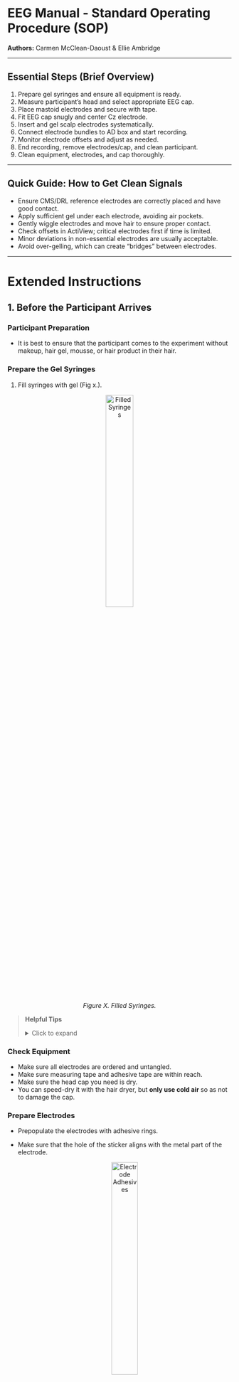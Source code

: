 # EEG Manual - Standard Operating Procedure (SOP)
**Authors:** Carmen McClean-Daoust & Ellie Ambridge

---

## Essential Steps (Brief Overview)

1. Prepare gel syringes and ensure all equipment is ready.  
2. Measure participant’s head and select appropriate EEG cap.  
3. Place mastoid electrodes and secure with tape.  
4. Fit EEG cap snugly and center Cz electrode.  
5. Insert and gel scalp electrodes systematically.  
6. Connect electrode bundles to AD box and start recording.  
7. Monitor electrode offsets and adjust as needed.  
8. End recording, remove electrodes/cap, and clean participant.  
9. Clean equipment, electrodes, and cap thoroughly.  

---

## Quick Guide: How to Get Clean Signals

- Ensure CMS/DRL reference electrodes are correctly placed and have good contact.  
- Apply sufficient gel under each electrode, avoiding air pockets.  
- Gently wiggle electrodes and move hair to ensure proper contact.  
- Check offsets in ActiView; critical electrodes first if time is limited.  
- Minor deviations in non-essential electrodes are usually acceptable.  
- Avoid over-gelling, which can create “bridges” between electrodes.  

---

# Extended Instructions

## 1. Before the Participant Arrives

### Participant Preparation
- It is best to ensure that the participant comes to the experiment without makeup, hair gel, mousse, or hair product in their hair.

### Prepare the Gel Syringes
1. Fill syringes with gel (Fig x.).  

  <p align="center">
    <img src="../images/EEG_Fig_Syringes.png" alt="Filled Syringes" width="35%">
    <br>
    <em>Figure X. Filled Syringes.</em>
  </p>
  
> **Helpful Tips**  
> <details>
> <summary>Click to expand</summary>
>   
> - Whenever possible, use 412 syringes.  
> -  To prevent air bubbles from entering the syringe, make sure the electrode gel has settled completely at the bottom of its tube before transferring it. If you notice air pockets in the gel tube, tap it firmly on a hard surface or shake it to release the trapped air before filling the syringe.
> - Do not fill syringes completely to the top; otherwise, the gel will overflow when you insert the plunger.  
> - Make sure to clean gel off the tip of the tube before and after filling the syringes to prevent them from getting blocked.  
> </details>

### Check Equipment
- Make sure all electrodes are ordered and untangled.  
- Make sure measuring tape and adhesive tape are within reach.  
- Make sure the head cap you need is dry.  
- You can speed-dry it with the hair dryer, but **only use cold air** so as not to damage the cap.

### Prepare Electrodes
- Prepopulate the electrodes with adhesive rings.  
- Make sure that the hole of the sticker aligns with the metal part of the electrode.  

  <p align="center">
    <img src="../images/EEG_Fig_ElectrodeAdhesive.png" alt="Electrode Adhesives" width="35%">
    <br>
    <em>Figure X. Adhesive rings attached to electrodes.</em>
  </p>

---

## 2. Upon Participant Arrival

###Participant Briefing and Consent
- Explain the procedure to the participant.  
- Give the participant plenty of time to read the information sheet and sign the consent form.  
- Ask participants to remove hairbands, bobby pins, glasses, and any other facial or ear jewellery before beginning the experiment. Glasses can be put on again after capping. 

---

## Cap Fitting and Electrode Setup

#### Determine Cap Size
- Measure the participant’s head:  
  - **Circumference:** Place the tape just above the ears. 
  - **Length:** Beginning at the nasion and ending at the inion.

<p align="center">
    <img src="../images/EEG_Fig_Measurement.png" alt="Measuring head circumference and length" width="35%">
    <br>
    <em>Figure X. Measuring head circumference and length.</em>
  </p>

      
- The sizes can be found on the label in the back of the cap.  
> **Helpful Tips**  
> <details>
> <summary>Click to expand</summary>
> 
> - Always choose the smallest cap you can based on their head size. (For example, if the participant’s head circumference is x cm → use head cap x–x cm).  
> </details>

#### Prepare Mastoid Electrode Sites
- Wipe behind the participant’s ears with an alcohol wipe.  
- Dry off with a paper towel.
> **Helpful Tips**  
> <details>
> <summary>Click to expand</summary>
> 
> - If your participant is wearing makeup, take extra care to ensure it is completely removed from the mastoid electrode placement site before proceeding. This is an important reference point for the EEG setup, so you want to make sure the electrode stays securely in place 
> </details>


#### Place Mastoid Electrodes
- Place electrode on mastoid site by lining it up with the preauricular point and mastoid process.

<p align="center">
    <img src="../images/EEG_Fig_Mastoid.png" alt="Mastoid Electrode Placement" width="35%">
    <br>
    <em>Figure X. Mastoid Electrode Placement.</em>
  </p>

**Helpful Tips**  
> <details>
> <summary>Click to expand</summary>
> 
> - Begin the gelling process systematically (e.g., in strips or rows).  
>
> - Make sure you get close in behind the ear.  
> - Secure the electrode with extra tape.  
> - Make sure you don't stick participant’s hair down.  
> </details>

#### Fit the EEG Cap
- Ask the participant to look up toward the ceiling and place the cap on their head.  
- Hold the ear flaps and pull cap down, wiggling slightly side to side.  
- Make sure you pull the cap down to really get it tight.  
- Ask the participant to do up the chin strap while you hold the mastoids still.  
- Then get the participant to pull their ears through.

#### Center and Align the Cap
- Make sure the cap is properly centered. 
- Use a measuring tape to ensure that the Cz (Vertex) is in the center of the head:  
  - Halfway between the nasion and inion  
  - Halfway between the ears

  <p align="center">
    <img src="../images/EEG_Fig_CapCentreling.png" alt="Centred Cap" width="35%">
    <br>
    <em>Figure x. Centreing the EEG Cap.</em>
  </p>
  
---

### Begin Gelling Electrodes
1. Carefully push the blunt needle through the electrode aperture until it reaches the participant’s scalp.  
2. Gently move some hair to the side by pushing the tip of the needle side to side.  
3. Lift the syringe slightly (otherwise the blunted needle will be covered by the skin and no gel can come out).  
4. Use the nozzle to apply a small amount of gel.  
5. Spread the gel with a circular motion of the needle on the scalp, but do not overdo it. Too much gel can create “bridges” between electrodes.  
6. Slowly retract the needle, injecting enough gel to fill any air pockets left by the needle.

**Helpful Tips**  
> <details>
> <summary>Click to expand</summary>
> 
> - Carry out the gelling process systematically (e.g., in strips or rows) to avoid forgetting which ones you’ve already done.  
> - Place syringe between middle and index finger and use your palm to press down on the plunger.   
> - Be especially careful around CMS/DRL electrodes as these are crucial for proper data collection.   
> </details>

---

### Attach Electrodes
- The electrodes are numbered. Insert them in ascending order to avoid tangling.  
- Click electrodes into aperture; if resistance is felt, add more gel.  

**Helpful Tips**  
> <details>
> <summary>Click to expand</summary>
> 
> - Handle electrodes with care; they are delicate.  
> - Drape electrode wires over your shoulder to avoid dragging on the floor.  
> - Ensure electrodes aren’t clicked in at an angle. 
> - Make sure tails point in the direction you want wires to lie. 
> - Each electrode has a tail; orient it so the wires run neatly down the back of the participant’s neck.  
> - Leave the C-line electrodes until last as they’re most awkward to set up.
> - For transport: ask the participant to hold remaining leads in one hand to prevent trailing while walking.
> </details>

---

### Connect Electrode Bundles to AD Box
- Face leads away from participant.  
- Tape bundles to the table to prevent movement.  

  <p align="center">
    <img src="../images/EEG_Fig_ADBox.png" alt="Bungles Connected to AD Box" width="35%">
    <br>
    <em>Figure X. Connect Bundles to AD box.</em>
  </p>

---

## 3. Computer Setup
1. Open ActiView software.  
2. Navigate to **About ActiView → Set Up Configuration File → Start → Start File**.  
3. Browse to your folder and choose a filename (e.g., MyStudy_SubXXX).  
4. Confirm folder path.  
5. Check battery status of AD box.

 <p align="center">
    <img src="../images/EEG_Fig_Battery.png" alt="AD bob Battery Check" width="35%">
    <br>
    <em>Figure X. Where to check AD box battery.</em>
  </p>

---

## 4. Data Quality Checks
- Switch to **Electrode Offset** tab.  
- Set Displayed Range Scale to 50 µV.  
- Click Reference → Free Choice → select electrodes for closer inspection.  
- Ensure electrode offset is between -10 µV and +10 µV.  
- Poor DRL/CMS connections affect all electrodes.  
- Stable, non-flickering electrodes are essential.

  <p align="center">
    <img src="../images/EEG_Fig_PoorSignalQuality.png" alt="Poor quality signal" width="35%">
    <br>
    <em>Figure X. Examples of Poor Signal Quality.</em>
  </p>

**Helpful Tips**  
> <details>
> <summary>Click to expand</summary>
> 
> - Reclick, add/remove gel, move hair, or wiggle electrode if offsets are off.  
> - If the cap-label is not sticking out, it can distort signals ![Fig X](../images/EEG_FigX.png).  
> - Minor deviations in non-critical electrodes are acceptable if youor time is limited.  
> </details>

- Faulty electrodes far outside [-10 µV, +10 µV] may need replacement. Note non-essential electrodes in session log if needed.

- Final check: ActiView should resemble Figure x.

  <p align="center">
    <img src="../images/EEG_Fig_GoodSignalQuality.png" alt="Good and bad quality signal" width="35%">
    <br>
    <em>Figure X. Examples of Good Signal Quality.</em>
  </p>

---

## 5. Starting and Ending the Recording
1. Press **Pause** to start recording. “Saving” turns green.  
2. At experiment end, click **Pause → Stop**.  
3. Turn off AD box.

---

## 6. Post-Experiment

### Disconnect Electrode Bundles
- Push tabs and lift by base.  

**Helpful Tips**  
> <details>
> <summary>Click to expand</summary>
> 
> - Avoid lifting by wires to prevent damage.  
> </details>

### Remove Cap and Electrodes
- Unclip chinstrap.  
- Remove electrodes by housing, not wire; pinch to unclip.  

**Helpful Tips**  
> <details>
> <summary>Click to expand</summary>
> 
> - Twist electrodes gently into position so you can use the plastic base as leverage ![Fig X](../images/EEG_FigX.png) .  
> - Drape bundles over shoulder to prevent dragging.  
> - Hang each bundle neatly after unclipping to prevent them from getting tangled.  
> </details>

### Participant Clean-Up
- Show participant to shower/sink.  
- Provide towel and shampoo if needed.

---

## 7. Cleaning Equipment

### Syringes
- Remove excess gel; rinse thoroughly with warm water.  
- Do not use soap.

### Protect AD Connectors from Water Damage
- Cover connectors with sandwich bag; hang in an elevated position above the sink to avoid water entry ![Fig X](../images/EEG_FigX.png).

### Electrodes
- Rinse in warm water, gently using fingers.  
- Dry with paper towel.

**Helpful Tips**  
> <details>
> <summary>Click to expand</summary>
> 
> - Work systematically to ensure all electrodes are cleaned (ascending order or by region).  
> </details>

### Cap
- Wash in plastic tub with specialist soap. ![Fig X](../images/EEG_FigX.png)  

**Helpful Tips**  
> <details>
> <summary>Click to expand</summary>
> 
> - Use brush to poke through electrode holes.  
> - Track which electrodes you’ve cleaned.  
> </details>

- Hang cap to dry; if needed for next participant, use cold-air hairdryer only.  


---
